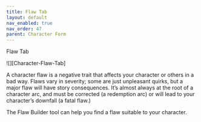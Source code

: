 ```yaml
---
title: Flaw Tab
layout: default
nav_enabled: true
nav_order: 47
parent: Character Form
---
```


Flaw Tab

![][Character-Flaw-Tab]

A character flaw is a negative trait that affects your character or others in a bad way. Flaws vary in severity; some are just unpleasant quirks, but a major flaw will have story consequences. It’s almost always at the root of a character arc, and must be corrected (a redemption arc) or will lead to your character’s downfall  (a fatal flaw.)

The Flaw Builder tool can help you find a flaw suitable to your character.


